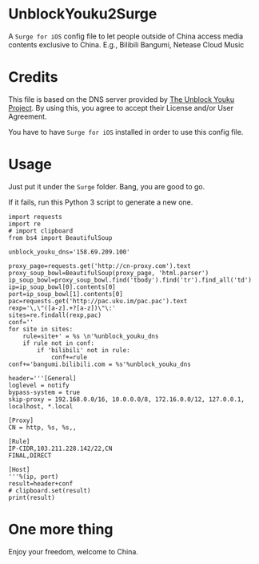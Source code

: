 # UnblockYouku2Surge
A `Surge for iOS` config file to let people outside of China access media contents exclusive to China. E.g., Bilibili Bangumi, Netease Cloud Music
# Credits
This file is based on the DNS server provided by [The Unblock Youku Project](https://github.com/uku/Unblock-Youku). By using this, you agree to accept their License and/or User Agreement.

You have to have `Surge for iOS` installed in order to use this config file.
# Usage
Just put it under the `Surge` folder. Bang, you are good to go.

If it fails, run this Python 3 script to generate a new one.
```
import requests
import re
# import clipboard
from bs4 import BeautifulSoup

unblock_youku_dns='158.69.209.100'

proxy_page=requests.get('http://cn-proxy.com').text
proxy_soup_bowl=BeautifulSoup(proxy_page, 'html.parser')
ip_soup_bowl=proxy_soup_bowl.find('tbody').find('tr').find_all('td')
ip=ip_soup_bowl[0].contents[0]
port=ip_soup_bowl[1].contents[0]
pac=requests.get('http://pac.uku.im/pac.pac').text
rexp='\,\"([a-z].+?[a-z])\"\:'
sites=re.findall(rexp,pac)
conf=''
for site in sites:
	rule=site+' = %s \n'%unblock_youku_dns
	if rule not in conf:
		if 'bilibili' not in rule:
			conf+=rule
conf+='bangumi.bilibili.com = %s'%unblock_youku_dns

header='''[General]
loglevel = notify
bypass-system = true
skip-proxy = 192.168.0.0/16, 10.0.0.0/8, 172.16.0.0/12, 127.0.0.1, localhost, *.local

[Proxy]
CN = http, %s, %s,,

[Rule]
IP-CIDR,103.211.228.142/22,CN
FINAL,DIRECT

[Host]
'''%(ip, port)
result=header+conf
# clipboard.set(result)
print(result)
```
# One more thing
Enjoy your freedom, welcome to China.

